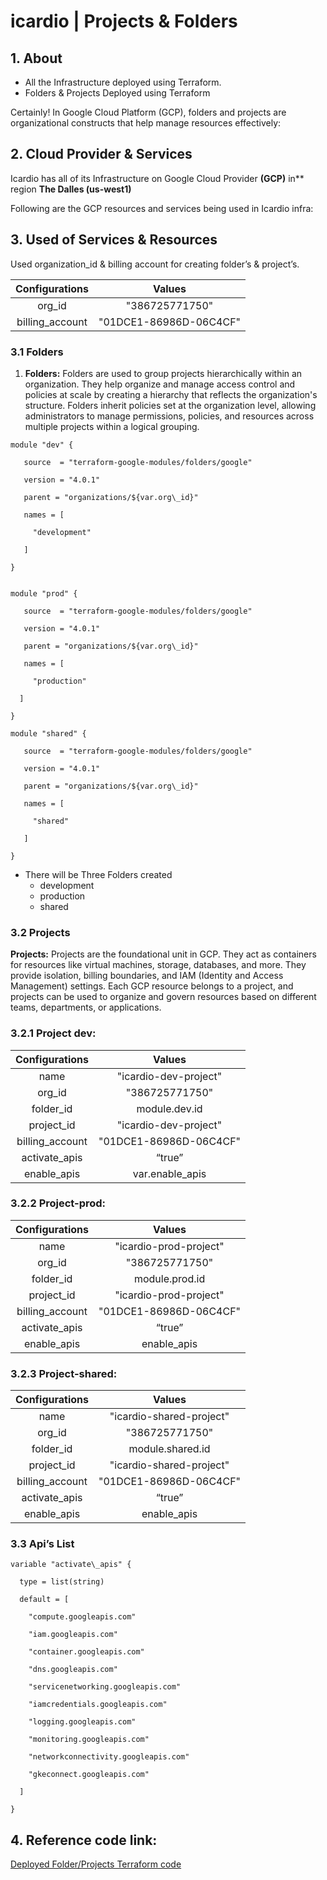 ﻿# **icardio | Projects & Folders**
## **1. About**
- All the Infrastructure deployed using Terraform.
- Folders & Projects Deployed using Terraform

Certainly! In Google Cloud Platform (GCP), folders and projects are organizational constructs that help manage resources effectively:
## **2. Cloud Provider & Services**
Icardio has all of its Infrastructure on Google Cloud Provider **(GCP)** in** region **The Dalles (us-west1)**

Following are the GCP resources and services being used in Icardio infra:
## **3. Used of Services & Resources**
Used organization\_id & billing account for creating folder’s & project’s.

|**Configurations**|**Values**|
| :-: | :-: |
|org\_id|"386725771750"|
|billing\_account|"01DCE1-86986D-06C4CF"|
### **3.1 Folders**
1. **Folders:** Folders are used to group projects hierarchically within an organization. They help organize and manage access control and policies at scale by creating a hierarchy that reflects the organization's structure. Folders inherit policies set at the organization level, allowing administrators to manage permissions, policies, and resources across multiple projects within a logical grouping.

```
module "dev" {

   source  = "terraform-google-modules/folders/google"

   version = "4.0.1"

   parent = "organizations/${var.org\_id}"

   names = [

     "development"

   ]

}


module "prod" {

   source  = "terraform-google-modules/folders/google"

   version = "4.0.1"

   parent = "organizations/${var.org\_id}"

   names = [

     "production"

  ]

}

module "shared" {

   source  = "terraform-google-modules/folders/google"

   version = "4.0.1"

   parent = "organizations/${var.org\_id}"

   names = [

     "shared"

   ]

}

```

- There will be Three Folders created 
  - development
  - production
  - shared
### **3.2 Projects**
**Projects:** Projects are the foundational unit in GCP. They act as containers for resources like virtual machines, storage, databases, and more. They provide isolation, billing boundaries, and IAM (Identity and Access Management) settings. Each GCP resource belongs to a project, and projects can be used to organize and govern resources based on different teams, departments, or applications.
### **3.2.1 Project dev:**

|**Configurations**|**Values**|
| :-: | :-: |
|name|"icardio-dev-project"|
|org\_id |"386725771750"|
|folder\_id |module.dev.id|
|project\_id |"icardio-dev-project"|
|billing\_account|"01DCE1-86986D-06C4CF"|
|activate\_apis |“true”|
|enable\_apis|var.enable\_apis|
### **3.2.2 Project-prod:**

|**Configurations**|**Values**|
| :-: | :-: |
|name|"icardio-prod-project"|
|org\_id |"386725771750"|
|folder\_id |module.prod.id|
|project\_id |"icardio-prod-project"|
|billing\_account|"01DCE1-86986D-06C4CF"|
|activate\_apis |“true”|
|enable\_apis|enable\_apis|
### **3.2.3 Project-shared:**

|**Configurations**|**Values**|
| :-: | :-: |
|name|"icardio-shared-project"|
|org\_id |"386725771750"|
|folder\_id |module.shared.id|
|project\_id |"icardio-shared-project"|
|billing\_account|"01DCE1-86986D-06C4CF"|
|activate\_apis |“true”|
|enable\_apis|enable\_apis|
### **3.3 Api’s List**
```
variable "activate\_apis" {

  type = list(string)

  default = [

    "compute.googleapis.com"

    "iam.googleapis.com"

    "container.googleapis.com"

    "dns.googleapis.com"

    "servicenetworking.googleapis.com"

    "iamcredentials.googleapis.com"

    "logging.googleapis.com"

    "monitoring.googleapis.com"

    "networkconnectivity.googleapis.com"

    "gkeconnect.googleapis.com"

  ]

}
```
## **4. Reference code link:**
[Deployed Folder/Projects Terraform code](https://github.com/clouddrove/icardio/blob/master/terraform/landing-zone/projects.tf)
